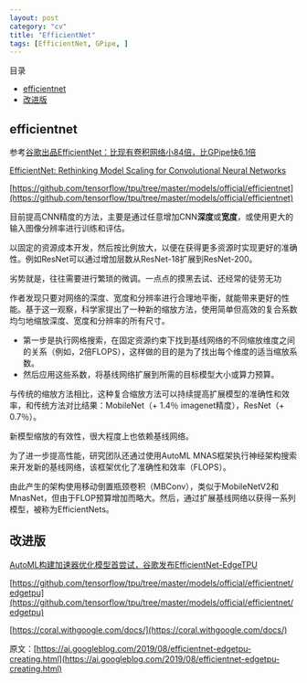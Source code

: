 ```yaml
---
layout: post
category: "cv"
title: "EfficientNet"
tags: [EfficientNet, GPipe, ]
---
```


目录

<!-- TOC -->

- [efficientnet](#efficientnet)
- [改进版](#改进版)

<!-- /TOC -->

## efficientnet

参考[谷歌出品EfficientNet：比现有卷积网络小84倍，比GPipe快6.1倍](https://mp.weixin.qq.com/s?__biz=MzI3MTA0MTk1MA==&mid=2652046349&idx=4&sn=721193942579e26cbc65e026db548674&chksm=f12070fcc657f9eada2bf6f1ccd7ed199b36380d79ce3bb11c916a92491ee0c6cd3daf184954&mpshare=1&scene=1&srcid=&pass_ticket=TloMdmvUbLd5jnKvVTzrccQhGuskwL6KQ0HhJLF56Nwtcb16%2BVvMA09bw32tFrjs#rd)

[EfficientNet: Rethinking Model Scaling for Convolutional Neural Networks](https://arxiv.org/abs/1905.11946)

[https://github.com/tensorflow/tpu/tree/master/models/official/efficientnet](https://github.com/tensorflow/tpu/tree/master/models/official/efficientnet)

目前提高CNN精度的方法，主要是通过任意增加CNN**深度**或**宽度**，或使用更大的输入图像分辨率进行训练和评估。

以固定的资源成本开发，然后按比例放大，以便在获得更多资源时实现更好的准确性。例如ResNet可以通过增加层数从ResNet-18扩展到ResNet-200。

劣势就是，往往需要进行繁琐的微调。一点点的摸黑去试、还经常的徒劳无功

作者发现只要对网络的深度、宽度和分辨率进行合理地平衡，就能带来更好的性能。基于这一观察，科学家提出了一种新的缩放方法，使用简单但高效的复合系数均匀地缩放深度、宽度和分辨率的所有尺寸。

+ 第一步是执行网格搜索，在固定资源约束下找到基线网络的不同缩放维度之间的关系（例如，2倍FLOPS），这样做的目的是为了找出每个维度的适当缩放系数。
+ 然后应用这些系数，将基线网络扩展到所需的目标模型大小或算力预算。

与传统的缩放方法相比，这种复合缩放方法可以持续提高扩展模型的准确性和效率，和传统方法对比结果：MobileNet（+ 1.4％ imagenet精度），ResNet（+ 0.7％）。

新模型缩放的有效性，很大程度上也依赖基线网络。

为了进一步提高性能，研究团队还通过使用AutoML MNAS框架执行神经架构搜索来开发新的基线网络，该框架优化了准确性和效率（FLOPS）。 

由此产生的架构使用移动倒置瓶颈卷积（MBConv），类似于MobileNetV2和MnasNet，但由于FLOP预算增加而略大。然后，通过扩展基线网络以获得一系列模型，被称为EfficientNets。

## 改进版

[AutoML构建加速器优化模型首尝试，谷歌发布EfficientNet-EdgeTPU](https://mp.weixin.qq.com/s?__biz=MzA3MzI4MjgzMw==&mid=2650767463&idx=3&sn=d37de5f41347916496881d10bf76a8be&chksm=871a4419b06dcd0f8c4119dfeed6a93afcc7a3a925905945ad058bbc51368e063cf01f2c05f9&scene=0&xtrack=1&pass_ticket=Kz97uXi0CH4ceADUC3ocCNkjZjy%2B0DTtVYOM7n%2FmWttTt5YKTC2DQT9lqCel7dDR#rd)

[https://github.com/tensorflow/tpu/tree/master/models/official/efficientnet/edgetpu](https://github.com/tensorflow/tpu/tree/master/models/official/efficientnet/edgetpu)

[https://coral.withgoogle.com/docs/](https://coral.withgoogle.com/docs/)

原文：[https://ai.googleblog.com/2019/08/efficientnet-edgetpu-creating.html](https://ai.googleblog.com/2019/08/efficientnet-edgetpu-creating.html)
